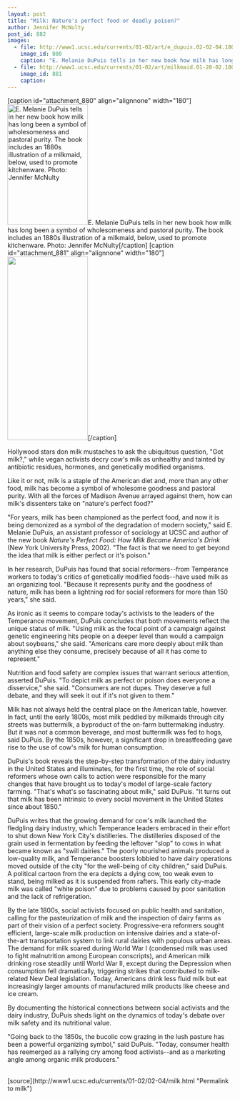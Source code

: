 ```yaml
---
layout: post
title: "Milk: Nature's perfect food or deadly poison?"
author: Jennifer McNulty
post_id: 882
images:
  - file: http://www1.ucsc.edu/currents/01-02/art/e_dupuis.02-02-04.180.jpg
    image_id: 880
    caption: "E. Melanie DuPuis tells in her new book how milk has long been a symbol of wholesomeness and pastoral purity. The book includes an 1880s illustration of a milkmaid, below, used to promote kitchenware. Photo: Jennifer McNulty"
  - file: http://www1.ucsc.edu/currents/01-02/art/milkmaid.01-28-02.180.jpg
    image_id: 881
    caption: 
---
```


[caption id="attachment_880" align="alignnone" width="180"]<a href="http://localhost/mysite/wp-content/uploads/2002/02/e_dupuis.02-02-04.180.jpg"><img class="size-full wp-image-880" src="http://localhost/mysite/wp-content/uploads/2002/02/e_dupuis.02-02-04.180.jpg" alt="E. Melanie DuPuis tells in her new book how milk has long been a symbol of wholesomeness and pastoral purity. The book includes an 1880s illustration of a milkmaid, below, used to promote kitchenware. Photo: Jennifer McNulty" width="180" height="270" /></a>E. Melanie DuPuis tells in her new book how milk has long been a symbol of wholesomeness and pastoral purity. The book includes an 1880s illustration of a milkmaid, below, used to promote kitchenware. Photo: Jennifer McNulty[/caption]
[caption id="attachment_881" align="alignnone" width="180"]<a href="http://localhost/mysite/wp-content/uploads/2002/02/milkmaid.01-28-02.180.jpg"><img class="size-full wp-image-881" src="http://localhost/mysite/wp-content/uploads/2002/02/milkmaid.01-28-02.180.jpg" alt="" width="180" height="411" /></a>[/caption]
<p>
  Hollywood stars don milk mustaches to ask the ubiquitous question, "Got milk?," while vegan activists decry cow's milk as unhealthy and tainted by antibiotic residues, hormones, and genetically modified organisms.
</p>Like it or not, milk is a staple of the American diet and, more than any other food, milk has become a symbol of wholesome goodness and pastoral purity. With all the forces of Madison Avenue arrayed against them, how can milk's dissenters take on "nature's perfect food?"
<p>
  "For years, milk has been championed as the perfect food, and now it is being demonized as a symbol of the degradation of modern society," said E. Melanie DuPuis, an assistant professor of sociology at UCSC and author of the new book <i>Nature's Perfect Food: How Milk Became America's Drink</i> (New York University Press, 2002). "The fact is that we need to get beyond the idea that milk is either perfect or it's poison."
</p>
<p>
  In her research, DuPuis has found that social reformers--from Temperance workers to today's critics of genetically modified foods--have used milk as an organizing tool. "Because it represents purity and the goodness of nature, milk has been a lightning rod for social reformers for more than 150 years," she said.
</p>
<p>
  As ironic as it seems to compare today's activists to the leaders of the Temperance movement, DuPuis concludes that both movements reflect the unique status of milk. "Using milk as the focal point of a campaign against genetic engineering hits people on a deeper level than would a campaign about soybeans," she said. "Americans care more deeply about milk than anything else they consume, precisely because of all it has come to represent."
</p>
<p>
  Nutrition and food safety are complex issues that warrant serious attention, asserted DuPuis. "To depict milk as perfect or poison does everyone a disservice," she said. "Consumers are not dupes. They deserve a full debate, and they will seek it out if it's not given to them."
</p>
<p>
  Milk has not always held the central place on the American table, however. In fact, until the early 1800s, most milk peddled by milkmaids through city streets was buttermilk, a byproduct of the on-farm buttermaking industry. But it was not a common beverage, and most buttermilk was fed to hogs, said DuPuis. By the 1850s, however, a significant drop in breastfeeding gave rise to the use of cow's milk for human consumption.
</p>
<p>
  DuPuis's book reveals the step-by-step transformation of the dairy industry in the United States and illuminates, for the first time, the role of social reformers whose own calls to action were responsible for the many changes that have brought us to today's model of large-scale factory farming. "That's what's so fascinating about milk," said DuPuis. "It turns out that milk has been intrinsic to every social movement in the United States since about 1850."
</p>
<p>
  DuPuis writes that the growing demand for cow's milk launched the fledgling dairy industry, which Temperance leaders embraced in their effort to shut down New York City's distilleries. The distilleries disposed of the grain used in fermentation by feeding the leftover "slop" to cows in what became known as "swill dairies." The poorly nourished animals produced a low-quality milk, and Temperance boosters lobbied to have dairy operations moved outside of the city "for the well-being of city children," said DuPuis. A political cartoon from the era depicts a dying cow, too weak even to stand, being milked as it is suspended from rafters. This early city-made milk was called "white poison" due to problems caused by poor sanitation and the lack of refrigeration.
</p>
<p>
  By the late 1800s, social activists focused on public health and sanitation, calling for the pasteurization of milk and the inspection of dairy farms as part of their vision of a perfect society. Progressive-era reformers sought efficient, large-scale milk production on intensive dairies and a state-of-the-art transportation system to link rural dairies with populous urban areas. The demand for milk soared during World War I (condensed milk was used to fight malnutrition among European conscripts), and American milk drinking rose steadily until World War II, except during the Depression when consumption fell dramatically, triggering strikes that contributed to milk-related New Deal legislation. Today, Americans drink less fluid milk but eat increasingly larger amounts of manufactured milk products like cheese and ice cream.
</p>
<p>
  By documenting the historical connections between social activists and the dairy industry, DuPuis sheds light on the dynamics of today's debate over milk safety and its nutritional value.
</p>
<p>
  "Going back to the 1850s, the bucolic cow grazing in the lush pasture has been a powerful organizing symbol," said DuPuis. "Today, consumer health has reemerged as a rallying cry among food activists--and as a marketing angle among organic milk producers."<br>
  <br>

</p>
<p>

</p>
[source](http://www1.ucsc.edu/currents/01-02/02-04/milk.html "Permalink to milk")
